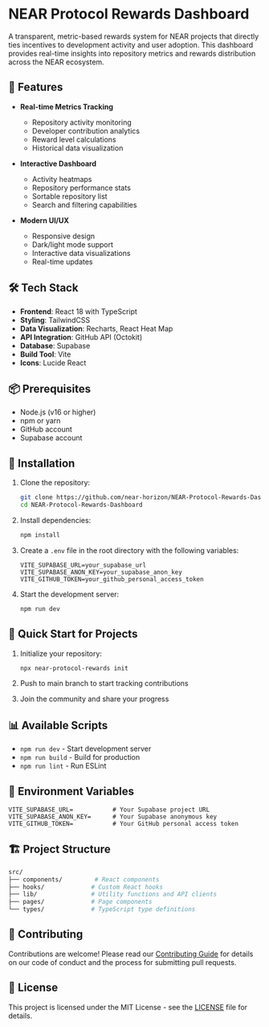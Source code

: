 # NEAR Protocol Rewards Dashboard

A transparent, metric-based rewards system for NEAR projects that directly ties incentives to development activity and user adoption. This dashboard provides real-time insights into repository metrics and rewards distribution across the NEAR ecosystem.

## 🚀 Features

- **Real-time Metrics Tracking**
  - Repository activity monitoring
  - Developer contribution analytics
  - Reward level calculations
  - Historical data visualization

- **Interactive Dashboard**
  - Activity heatmaps
  - Repository performance stats
  - Sortable repository list
  - Search and filtering capabilities

- **Modern UI/UX**
  - Responsive design
  - Dark/light mode support
  - Interactive data visualizations
  - Real-time updates

## 🛠️ Tech Stack

- **Frontend**: React 18 with TypeScript
- **Styling**: TailwindCSS
- **Data Visualization**: Recharts, React Heat Map
- **API Integration**: GitHub API (Octokit)
- **Database**: Supabase
- **Build Tool**: Vite
- **Icons**: Lucide React

## 📦 Prerequisites

- Node.js (v16 or higher)
- npm or yarn
- GitHub account
- Supabase account

## 🔧 Installation

1. Clone the repository:
   ```bash
   git clone https://github.com/near-horizon/NEAR-Protocol-Rewards-Dashboard.git
   cd NEAR-Protocol-Rewards-Dashboard
   ```

2. Install dependencies:
   ```bash
   npm install
   ```

3. Create a `.env` file in the root directory with the following variables:
   ```env
   VITE_SUPABASE_URL=your_supabase_url
   VITE_SUPABASE_ANON_KEY=your_supabase_anon_key
   VITE_GITHUB_TOKEN=your_github_personal_access_token
   ```

4. Start the development server:
   ```bash
   npm run dev
   ```

## 🚀 Quick Start for Projects

1. Initialize your repository:
   ```bash
   npx near-protocol-rewards init
   ```

2. Push to main branch to start tracking contributions

3. Join the community and share your progress

## 📊 Available Scripts

- `npm run dev` - Start development server
- `npm run build` - Build for production
- `npm run lint` - Run ESLint


## 🔐 Environment Variables

```env
VITE_SUPABASE_URL=           # Your Supabase project URL
VITE_SUPABASE_ANON_KEY=      # Your Supabase anonymous key
VITE_GITHUB_TOKEN=           # Your GitHub personal access token
```

## 🏗️ Project Structure

```bash
src/
├── components/         # React components
├── hooks/             # Custom React hooks
├── lib/               # Utility functions and API clients
├── pages/             # Page components
└── types/             # TypeScript type definitions
```

## 🤝 Contributing

Contributions are welcome! Please read our [Contributing Guide](CONTRIBUTING.md) for details on our code of conduct and the process for submitting pull requests.

## 📄 License

This project is licensed under the MIT License - see the [LICENSE](LICENSE) file for details.